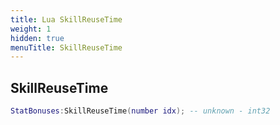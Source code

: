 ```yaml
---
title: Lua SkillReuseTime
weight: 1
hidden: true
menuTitle: SkillReuseTime
---
```

## SkillReuseTime
```lua
StatBonuses:SkillReuseTime(number idx); -- unknown - int32
```